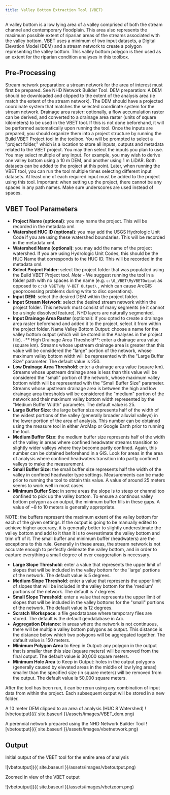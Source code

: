 ```yaml
---
title: Valley Bottom Extraction Tool (VBET)
---
```


A valley bottom is a low lying area of a valley comprised of both the stream channel and contemporary floodplain. This area also represents the maximum possible extent of riparian areas of the streams associated with the valley bottom. VBET uses a minimum of two input datasets, a Digital Elevation Model (DEM) and a stream network to create a polygon representing the valley bottom. This valley bottom polygon is then used as an extent for the riparian condition analyses in this toolbox.

## Pre-Processing
Stream network preparation: a stream network for the area of interest must first be prepared. See NHD Network Builder Tool.
DEM preparation: A DEM should be downloaded and clipped to the extent of the analysis area (ie match the extent of the stream network). The DEM should have a projected coordinate system that matches the selected coordinate system for the stream network.
Drainage area raster: optionally, a flow accumulation raster can be derived, and converted to a drainage area raster (units of square kilometers) to be used in the VBET tool. If this is not done beforehand, it will be performed automatically upon running the tool.
Once the inputs are prepared, you should organize them into a project structure by running the Build VBET Project tool in the toolbox. You will be prompted to select a "project folder," which is a location to store all inputs, outputs and metadata related to the VBET project. You may then select the inputs you plan to use. You may select multiple of any input. For example, you may wish to derive one valley bottom using a 10 m DEM, and another using 1 m LiDAR. Both datasets can be added to the project at this point. Later, when running the VBET tool, you can run the tool multiple times selecting different input datasets. At least one of each required input must be added to the project using this tool. Important: when setting up the project, there cannot be any spaces in any path names. Make sure underscores are used instead of spaces.

## VBET Tool Parameters
- **Project Name (optional)**: you may name the project. This will be recorded in the metadata xml.
- **Watershed HUC ID (optional)**: you may add the USGS Hydrologic Unit Code if you are using these watershed boundaries. This will be recorded in the metadata xml.
- **Watershed Name (optional)**: you may add the name of the project watershed. If you are using Hydrologic Unit Codes, this should be the HUC Name that corresponds to the HUC ID. This will be recorded in the metadata xml.
- **Select Project Folder**: select the project folder that was populated using the Build VBET Project tool. *Note* - We suggest running the tool in a folder path with no spaces in the name (e.g. `c:\0_VBET\MyVBETOutput` 
as opposed to `c:\0 VBET\My V-BET Output\`
, which can cause ArcGIS geoprocessing problems during write to disc operations). 
- **Input DEM**: select the desired DEM within the project folder.
- **Input Stream Network**: select the desired stream network within the project folder. This network must consist of many segments (ie it cannot be a single dissolved feature). NHD layers are naturally segmented.
- **Input Drainage Area Raster** (optional): if you opted to create a drainage area raster beforehand and added it to the project, select it from within the project folder.
Name Valley Bottom Output: choose a name for the valley bottom output (which will be stored in the Analyses in the project file).
-** High Drainage Area Threshold**: enter a drainage area value (square km). Streams whose upstream drainage area is greater than this value will be considered the "large" portion of the network, whose maximum valley bottom width will be represented with the "Large Buffer Size" parameter. The default value is 250.
- **Low Drainage Area Threshold**: enter a drainage area value (square km). Streams whose upstream drainage area is less than this value will be considered the "small" portion of the network, whose maximum valley bottom width will be represented with the "Small Buffer Size" parameter. Streams whose upstream drainage area is between the high and low drainage area thresholds will be considered the "medium" portion of the network and their maximum valley bottom width represented by the "Medium Buffer Width" parameter. The default value is 25.
- **Large Buffer Size**: the large buffer size represents half of the width of the widest portions of the valley (generally broader alluvial valleys) in the lower portion of the area of analysis. This number can be obtained using the measure tool in either ArcMap or Google Earth prior to running the tool.
- **Medium Buffer Size**: the medium buffer size represents half of the width of the valley in areas where confined headwater streams transition to slightly wider valleys where they become partly confined.
Again, this number can be obtained beforehand in a GIS. Look for areas in the area of analysis where confined headwaters transition into partly confined valleys to make the measurement.
- **Small Buffer Size**: the small buffer size represents half the width of the valley in confined headwater type settings. Measurements can be made prior to running the tool to obtain this value. A value of around 25 meters seems to work well in most cases.
- **Minimum Buffer Size**: in some areas the slope is to steep or channel too confined to pick up the valley bottom. To ensure a continous valley bottom polygon as an output, the minimum buffer fills in these gaps.
A value of ~8 to 10 meters is generally appropriate.

NOTE: the buffers represent the maximum extent of the valley bottom for each of the given settings. If the output is going to be manually edited to achieve higher accuracy, it is generally better to slightly underestimate the valley bottom and add to it than it is to overestimate the valley bottom and trim off of it. The small buffer and minimum buffer (headwaters) are the exceptions to this rule. Generally in these areas, the stream network is not accurate enough to perfectly delineate the valley bottom, and in order to capture everything a small degree of over exaggeration is necessary.

- **Large Slope Threshold**: enter a value that represents the upper limit of slopes that will be included in the valley bottom for the 'large' portions of the network. The default value is 5 degrees.
- **Medium Slope Threshold**: enter a value that represents the upper limit of slopes that will be included in the valley bottom for the 'medium' portions of the network. The default is 7 degrees.
- **Small Slope Threshold**: enter a value that represents the upper limit of slopes that will be included in the valley bottoms for the "small" portions of the network. The default value is 12 degrees.
- **Scratch Workspace**: a file geodatabase where temporary files are stored. The default is the default geodatabase in Arc.
- **Aggregation Distance**: in areas where the network is not continuous, there will be multiple valley bottom polygons as output. This distance is the distance below which two polygons will be aggregated together. The dafault value is 150 meters.
- **Minimum Polygon Area** to Keep in Output: any polygon in the output that is smaller than this size (square meters) will be removed from the final output. The default value is 30,000 square meters.
- **Minimum Hole Area** to Keep in Output: holes in the output polygons (generally caused by elevated areas in the middle of low lying areas) smaller than the specified size (in square meters) will be removed from the output. The default value is 50,000 square meters.

After the tool has been run, it can be rerun using any combination of input data from within the project. Each subsequent output will be stored in a new folder. 


A 10 meter DEM clipped to an area of analysis (HUC 8 Watershed)
![vbetoutput]({{  site.baseurl }}/assets/images/VBET_dem.png)

A perennial network prepared using the NHD Network Builder Tool
![vbetoutput]({{  site.baseurl }}/assets/images/vbetnetwork.png)


## Output

Initial output of the VBET tool for the entire area of analysis

![vbetoutput]({{  site.baseurl }}/assets/images/vbetoutput.png)

Zoomed in view of the VBET output

![vbetoutput]({{  site.baseurl }}/assets/images/vbetzoom.png)